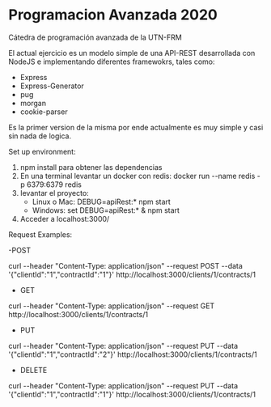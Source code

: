 # Programacion Avanzada 2020

Cátedra de programación avanzada de la UTN-FRM

El actual ejercicio es un modelo simple de una API-REST desarrollada con NodeJS e implementando diferentes framewokrs, tales como:
- Express
- Express-Generator
- pug
- morgan
- cookie-parser

Es la primer version de la misma por ende actualmente es muy simple y casi sin nada de logica.

Set up environment:

1. npm install para obtener las dependencias
2. En una terminal levantar un docker con redis: docker run --name redis -p 6379:6379 redis
3. levantar el proyecto: 
   - Linux o Mac: DEBUG=apiRest:* npm start
   - Windows: set DEBUG=apiRest:* & npm start
4. Acceder a localhost:3000/

Request Examples:

-POST

curl --header "Content-Type: application/json"   --request POST --data '{"clientId":"1","contractId":"1"}' http://localhost:3000/clients/1/contracts/1

- GET

curl --header "Content-Type: application/json"   --request GET  http://localhost:3000/clients/1/contracts/1
   
- PUT

curl --header "Content-Type: application/json"   --request PUT --data '{"clientId":"1","contractId":"2"}' http://localhost:3000/clients/1/contracts/1

- DELETE

curl --header "Content-Type: application/json"   --request PUT --data '{"clientId":"1","contractId":"1"}' http://localhost:3000/clients/1/contracts/1
